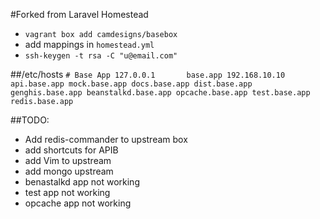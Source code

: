 #Forked from Laravel Homestead

- `vagrant box add camdesigns/basebox`
- add mappings in `homestead.yml`
- `ssh-keygen -t rsa -C "u@email.com"`

##/etc/hosts
`# Base App
127.0.0.1		base.app
192.168.10.10   api.base.app mock.base.app docs.base.app dist.base.app genghis.base.app beanstalkd.base.app opcache.base.app test.base.app redis.base.app
`

##TODO:

- Add redis-commander to upstream box
- add shortcuts for APIB
- add Vim to upstream
- add mongo upstream
- benastalkd app not working
- test app not working
- opcache app not working
